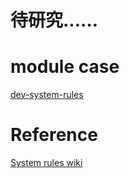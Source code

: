 # 待研究......

# module case

[dev-system-rules](../../dev-tool-jar/dev-system-rules)

# Reference

[System rules wiki](https://stefanbirkner.github.io/system-rules/)